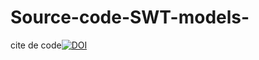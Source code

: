 # Source-code-SWT-models-

cite de code[![DOI](https://zenodo.org/badge/366745233.svg)](https://zenodo.org/badge/latestdoi/366745233)
